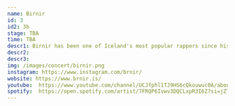 ```yaml
---
name: Birnir
id: 3
id2: 3b
stage: TBA
time: TBA
descr1: Birnir has been one of Iceland's most popular rappers since his debut in 2017. Last year he released the critically acclaimed album Bushido which cemented his spot as both the top dog of Icelandic rap and a pop icon. Birnir's catalogue is diverse and Lunga guests can expect a high energy epic performance.
descr2:
descr3:
img: /images/concert/birnir.png
instagram: https://www.instagram.com/brnir/
website: https://www.brnir.is/
youtube:  https://www.youtube.com/channel/UCJfphl1TJ9HS6cQkouwuc0A/about
spotify:  https://open.spotify.com/artist/7FRQP6Ivwv3DQCLxpR3I6Z?si=jZTG2ecITfWGh8Nhi3uw_w
---
```


